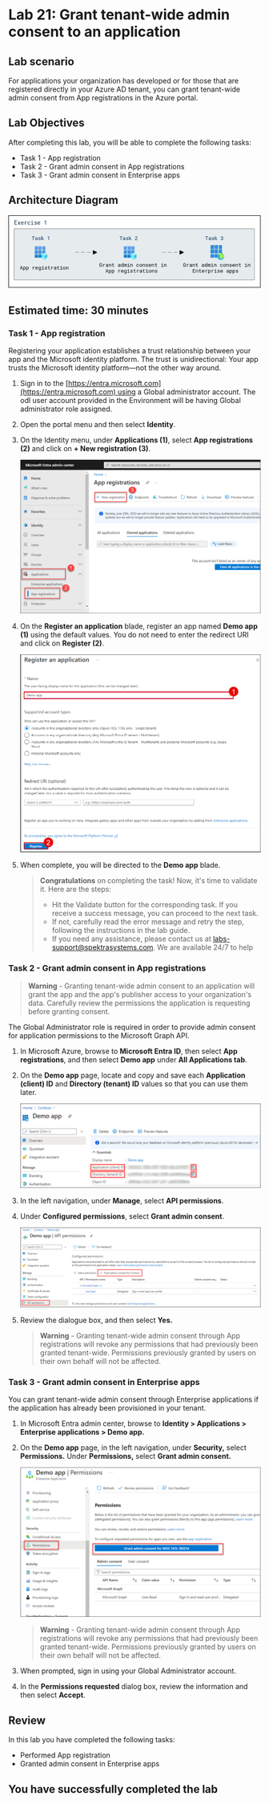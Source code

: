 # Lab 21: Grant tenant-wide admin consent to an application

## Lab scenario

For applications your organization has developed or for those that are registered directly in your Azure AD tenant, you can grant tenant-wide admin consent from App registrations in the Azure portal.

## Lab Objectives
After completing this lab, you will be able to complete the following tasks:

- Task 1 - App registration
- Task 2 - Grant admin consent in App registrations
- Task 3 - Grant admin consent in Enterprise apps

## Architecture Diagram

![Screen image displaying the New Group page with Group type, Group name, Owners, and Members highlighted](./media/arch021.png)

## Estimated time: 30 minutes

### Task 1 - App registration

Registering your application establishes a trust relationship between your app and the Microsoft identity platform. The trust is unidirectional: Your app trusts the Microsoft identity platform—not the other way around.

1. Sign in to the [https://entra.microsoft.com](https://entra.microsoft.com) using a Global administrator account. The odl user account provided in the Environment will be having Global administrator role assigned. 

2. Open the portal menu and then select **Identity**.

3. On the Identity menu, under **Applications (1)**, select **App registrations (2)** and click on **+ New registration (3)**.

   ![Screen image displaying the Azure resources discovery page with the subscription and manage resource highlighted](./media/app-reg.png)

4. On the **Register an application** blade, register an app named **Demo app (1)** using the default values. You do not need to enter the redirect URI and click on **Register (2)**.

    ![Screen image displaying the Register an application blade with the name and default settings highlighted](./media/demoapp3.png)

5. When complete, you will be directed to the **Demo app** blade.

     > **Congratulations** on completing the task! Now, it's time to validate it. Here are the steps:
     > - Hit the Validate button for the corresponding task. If you receive a success message, you can proceed to the next task. 
     > - If not, carefully read the error message and retry the step, following the instructions in the lab guide.
     > - If you need any assistance, please contact us at labs-support@spektrasystems.com. We are available 24/7 to help

     <validation step="8bc7c83f-773b-44c7-ba7a-567f0d85f110" />


### Task 2 - Grant admin consent in App registrations

   >**Warning** - Granting tenant-wide admin consent to an application will grant the app and the app's publisher access to your organization's data. Carefully review the permissions the application is requesting before granting consent.

The Global Administrator role is required in order to provide admin consent for application permissions to the Microsoft Graph API.

1. In Microsoft Azure, browse to **Microsoft Entra ID**, then select **App registrations**, and then select **Demo app** under **All Applications tab**.

2. On the **Demo app** page, locate and copy and save each **Application (client) ID** and **Directory (tenant) ID** values so that you can use them later.

    ![Screen image displaying the Demo app page with the directory ID highlighted](./media/lp3-mod3-demo-app-directory-id2.png)

3. In the left navigation, under **Manage**, select **API permissions**.

4. Under **Configured permissions**, select **Grant admin consent**.

    ![Screen image displaying the API permission page with Grant admin consent for Contoso highlighted](./media/consent.png)

5. Review the dialogue box, and then select **Yes.**

   >**Warning** - Granting tenant-wide admin consent through App registrations will revoke any permissions that had previously been granted tenant-wide. Permissions previously granted by users on their own behalf will not be affected.

### Task 3 - Grant admin consent in Enterprise apps

You can grant tenant-wide admin consent through Enterprise applications if the application has already been provisioned in your tenant.

1. In Microsoft Entra admin center, browse to **Identity > Applications > Enterprise applications > Demo app.**

2. On the **Demo app** page, in the left navigation, under **Security,** select **Permissions.** Under **Permissions,** select **Grant admin consent.**

    ![Screen image displaying the Demo app permissions page with Grant admin consent for Contoso highlighted](./media/T3S2.png)

   >**Warning** - Granting tenant-wide admin consent through App registrations will revoke any permissions that had previously been granted tenant-wide. Permissions previously granted by users on their own behalf will not be affected.

4. When prompted, sign in using your Global Administrator account.

5. In the **Permissions requested** dialog box, review the information and then select **Accept**.

## Review

In this lab you have completed the following tasks:
- Performed App registration
- Granted admin consent in Enterprise apps

## You have successfully completed the lab
